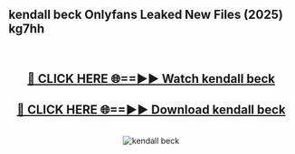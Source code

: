 <h2>kendall beck Onlyfans Leaked New Files (2025) kg7hh</h2>
<br>
<div align="center">
<h2><a href="https://mediafiles.top/kendall_beck&ref=git" rel="nofollow">🔴 CLICK HERE 🌐==►► Watch kendall beck</a></h2>
<h2><a href="https://mediafiles.top/kendall_beck&ref=git" rel="nofollow">🔴 CLICK HERE 🌐==►► Download kendall beck</a></h2>
<br>
<a href="https://mediafiles.top/kendall_beck&ref=git" rel="nofollow" data-target="animated-image.originalLink"><img src="https://i.ibb.co.com/xMMVF88/686577567.gif" alt="kendall beck" style="max-width: 100%; display: inline-block;" data-target="animated-image.originalImage"></a>
</div>
<br>
<br>